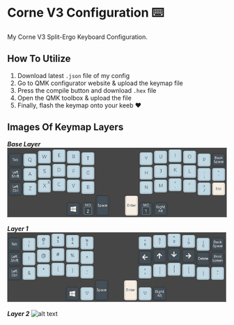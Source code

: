 # Corne V3 Configuration :keyboard:

My Corne V3 Split-Ergo Keyboard Configuration.

## How To Utilize

1. Download latest ```.json``` file of my config
2. Go to QMK configurator website & upload the keymap file
3. Press the compile button and download ```.hex``` file
4. Open the QMK toolbox & upload the file
5. Finally, flash the keymap onto your keeb :heart:

## Images Of Keymap Layers

___Base Layer___
![alt text](https://github.com/DriftingOtter/CorneV3Config/blob/main/BaseLayer.png)

___Layer 1___
![alt text](https://github.com/DriftingOtter/CorneV3Config/blob/main/Layer1.png)

___Layer 2___
![alt text](http://url/to/img.png)
